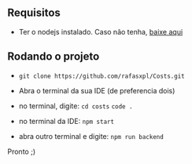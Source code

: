 ## Requisitos
- Ter o nodejs instalado. Caso não tenha, [baixe aqui](https://nodejs.org/en)

## Rodando o projeto
- ```git clone https://github.com/rafasxpl/Costs.git```
- Abra o terminal da sua IDE (de preferencia dois) 
- no terminal, digite: 
```cd costs```
```code .```

- no terminal da IDE: ```npm start```
- abra outro terminal e digite: 
```npm run backend```

Pronto ;)
